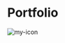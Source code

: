 # Portfolio
![my-icon](https://user-images.githubusercontent.com/130435092/233866026-b7f9d278-4429-4fac-81d8-a2a341937745.png)
